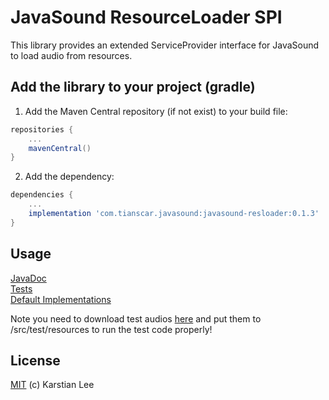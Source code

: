 # JavaSound ResourceLoader SPI
This library provides an extended ServiceProvider interface for JavaSound to load audio from resources.

## Add the library to your project (gradle)
1. Add the Maven Central repository (if not exist) to your build file:
```groovy
repositories {
    ...
    mavenCentral()
}
```

2. Add the dependency:
```groovy
dependencies {
    ...
    implementation 'com.tianscar.javasound:javasound-resloader:0.1.3'
}
```

## Usage
[JavaDoc](https://docs.tianscar.com/javasound-resloader)  
[Tests](/src/test/java/com/tianscar/javasound/resloader/test)  
[Default Implementations](/src/main/resources/META-INF/services)

Note you need to download test audios [here](https://github.com/Tianscar/fbodemo1) and put them to /src/test/resources to run the test code properly!

## License
[MIT](/LICENSE) (c) Karstian Lee

